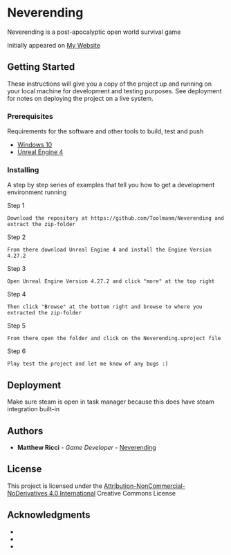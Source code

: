 # Neverending

Neverending is a post-apocalyptic open world survival game

Initially appeared on
[My Website](https://neverending.ml/)

## Getting Started

These instructions will give you a copy of the project up and running on
your local machine for development and testing purposes. See deployment
for notes on deploying the project on a live system.

### Prerequisites

Requirements for the software and other tools to build, test and push 
- [Windows 10](https://www.microsoft.com/en-us/software-download/windows10)
- [Unreal Engine 4](https://www.unrealengine.com/en-US/download)

### Installing

A step by step series of examples that tell you how to get a development
environment running

Step 1

    Download the repository at https://github.com/Toolmanm/Neverending and extract the zip-folder 

Step 2

    From there download Unreal Engine 4 and install the Engine Version 4.27.2
    
Step 3

    Open Unreal Engine Version 4.27.2 and click "more" at the top right 
    
Step 4

    Then click "Browse" at the bottom right and browse to where you extracted the zip-folder
    
Step 5

    From there open the folder and click on the Neverending.uproject file 

Step 6

    Play test the project and let me know of any bugs :)
    
## Deployment

Make sure steam is open in task manager because this does have steam integration built-in

## Authors

  - **Matthew Ricci** - *Game Developer* -
    [Neverending](https://neverending.ml/)

## License

This project is licensed under the [Attribution-NonCommercial-NoDerivatives 4.0 International](https://creativecommons.org/licenses/by-nc-nd/4.0/)
Creative Commons License 

## Acknowledgments

  - 
  - 
  - 

